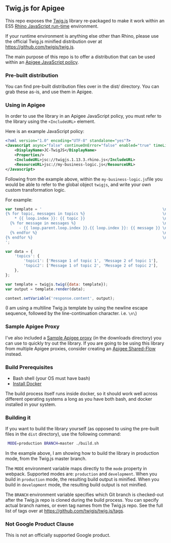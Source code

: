 ## Twig.js for Apigee

This repo exposes the [Twig.js](https://github.com/twigjs/twig.js) library re-packaged to make it work within an 
ES5 [Rhino JavaScript run-time](https://developer.mozilla.org/en-US/docs/Mozilla/Projects/Rhino) environment.

If your runtime environment is anything else other than Rhino, please use the official Twig.js minified
distribution over at https://github.com/twigjs/twig.js.

The main purpose of this repo is to offer a distribution that can be used within an 
[Apigee JavaScript policy](https://docs.apigee.com/api-platform/reference/policies/javascript-policy).


### Pre-built distribution

You can find pre-built distribution files over in the dist/ directory. You can grab these as-is, and use 
them in Apigee.


### Using in Apigee

In order to use the library in an Apigee JavaScript policy, you must refer to the library using
the `<IncludeURL>` element.

Here is an example JavaScript policy:

```xml
<?xml version="1.0" encoding="UTF-8" standalone="yes"?>
<Javascript async="false" continueOnError="false" enabled="true" timeLimit="200" name="JC-TwigJS">
    <DisplayName>JC-TwigJS</DisplayName>
    <Properties/>
    <IncludeURL>jsc://twigjs.1.13.3.rhino.js</IncludeURL>
    <ResourceURL>jsc://my-business-logic.js</ResourceURL>
</Javascript>
```


Following from the example above, within the `my-business-logic.js`file you would be able to refer to the
global object `twigjs`, and write your own custom transformation logic.

For example:

```javascript
var template = '                                                     \n\
{% for topic, messages in topics %}                                  \n\
    * {{ loop.index }}: {{ topic }}                                  \n\
  {% for message in messages %}                                      \n\
      - {{ loop.parent.loop.index }}.{{ loop.index }}: {{ message }} \n\
  {% endfor %}                                                       \n\
{% endfor %}                                                         \n\
';

var data = {
    'topics': {
        'topic1': ['Message 1 of topic 1', 'Message 2 of topic 1'],
        'topic2': ['Message 1 of topic 2', 'Message 2 of topic 2'],
    },
};

var template = twigjs.twig({data: template});
var output = template.render(data);

context.setVariable('response.content', output);
```


(I am using a multiline Twig.js template by using the 
newline escape sequence, followed by the line-continuation character. i.e. `\n\`)


### Sample Apigee Proxy

I've also included a [Sample Apigee proxy](https://github.com/micovery/apigee-twigjs/raw/master/downloads/twigjs-proxy-bundle.zip) (in the downloads directory) you can use to quickly try out the library. 
If you are going to be using this library from multiple Apigee proxies, consider creating an [Apigee Shared-Flow](https://docs.apigee.com/api-platform/fundamentals/shared-flows) instead.


### Build Prerequisites

  * Bash shell (your OS must have bash)
  * [Install Docker](https://docs.docker.com/install/)
  

The build process itself runs inside docker, so it should work well across different operating
systems a long as you have both bash, and docker installed in your system.

### Building it

If you want to build the library yourself (as opposed to using the pre-built files in the `dist` directory), use the 
following command:

```bash
 MODE=production BRANCH=master ./build.sh
```

In the example above, I am showing how to build the library in production mode, from the Twig.js master branch.

The `MODE` environment variable maps directly to the `mode` property in webpack. Supported modes are: `production` and `development`. When you build in `production` mode, the resulting build output is
minified. When you build in `development` mode, the resulting build output is not minified.

The `BRANCH` environment variable specifies which Git branch is checked-out after the Twig.js repo is cloned during
the build process. You can specify actual branch names, or even tag names from the Twig.js repo. See the full list of
tags over at https://github.com/twigjs/twig.js/tags.



### Not Google Product Clause

This is not an officially supported Google product.